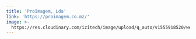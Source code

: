 ```yaml
---
title: 'ProImagem, Lda'
link: 'https://proimagem.co.mz/'
image: >-
  https://res.cloudinary.com/izitech/image/upload/q_auto/v1555918520/websites/Proimagem.webp
---
```


